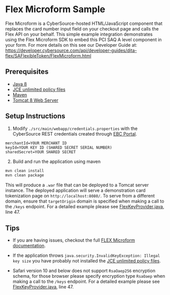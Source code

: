 # Flex Microform Sample

Flex Microform is a CyberSource-hosted HTML/JavaScript component that replaces the card number input field on your checkout page and calls the Flex API on your behalf. This simple example integration demonstrates using the Flex Microform SDK to embed this PCI SAQ A level component in your form. For more details on this see our Developer Guide at:  https://developer.cybersource.com/api/developer-guides/dita-flex/SAFlexibleToken/FlexMicroform.html

## Prerequisites
- [Java 8](http://www.oracle.com/technetwork/java/javase/downloads/jdk8-downloads-2133151.html)
- [JCE unlimited policy files](http://www.oracle.com/technetwork/java/javase/downloads/jce8-download-2133166.html)
- [Maven](https://maven.apache.org/install.html)
- [Tomcat 8 Web Server](http://tomcat.apache.org)


## Setup Instructions
1. Modify `./src/main/webapp/credentials.properties` with the CyberSource REST credentials created through [EBC Portal](https://ebc2test.cybersource.com/).
  ```
  merchantId=YOUR MERCHANT ID
  keyId=YOUR KEY ID (SHARED SECRET SERIAL NUMBER)
  sharedSecret=YOUR SHARED SECRET
  ```

2. Build and run the application using maven
  ```bash
  mvn clean install
  mvn clean package
  ```

  This will produce a `.war` file that can be deployed to a Tomcat server instance. The deployed application will serve a demonstration card tokenization page on `http://localhost:8080/`. To serve from a different domain, ensure that `targetOrigin` domain is specified when making a call to the `/keys` endpoint. For a detailed example please see [FlexKeyProvider.java](./src/main/java/com/cybersource/example/FlexKeyProvider.java), line 47.
  
  
## Tips
- If you are having issues, checkout the full [FLEX Microform documentation](https://developer.cybersource.com/api/developer-guides/dita-flex/SAFlexibleToken/FlexMicroform.html).

- If the application throws `java.security.InvalidKeyException: Illegal key size` you have probably not installed the [JCE unlimited policy files](http://www.oracle.com/technetwork/java/javase/downloads/jce8-download-2133166.html).

- Safari version 10 and below does not support `RsaOaep256` encryption schema, for those browser please specify encryption type `RsaOaep` when making a call to the `/keys` endpoint.  For a detailed example please see [FlexKeyProvider.java](./src/main/java/com.cybersource/example/FlexKeyProvider.java), line 47.
